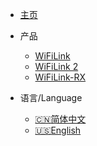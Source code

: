 <!-- _navbar.md -->

* [主页](zh-cn/)

* 产品
  * [WiFiLink](zh-cn/WiFiLink/WiFiLink)
  * [WiFiLink 2](zh-cn/WiFiLink2/WiFiLink2)
  * [WiFiLink-RX](zh-cn/WiFiLink-RX/WiFiLink-RX)

* 语言/Language
  
  * [:cn:简体中文](zh-cn/)
  * [:us:English](en-us/)
